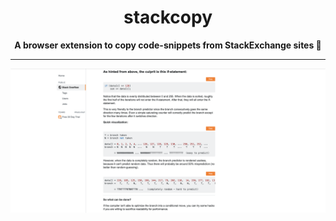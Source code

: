 <h1 align="center">stackcopy</h1>

<div align="center">
  <strong>A browser extension to copy code-snippets from StackExchange sites 🔖</strong>
</div>

_______________________________________________________

![Screenshot](screenshot.png)